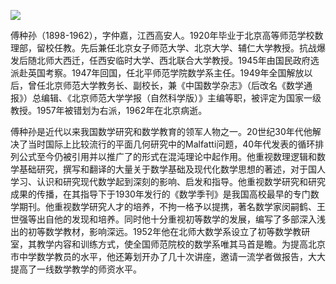 ![](https://s2.loli.net/2022/09/01/5QyqDBOMuaNpoZR.png)

傅种孙（1898-1962），字仲嘉，江西高安人。1920年毕业于北京高等师范学校数理部，留校任教。先后兼任北京女子师范大学、北京大学、辅仁大学教授。抗战爆发后随北师大西迁，任西安临时大学、西北联合大学教授。1945年由国民政府选派赴英国考察。1947年回国，任北平师范学院数学系主任。1949年全国解放以后，曾任北京师范大学教务长、副校长，兼《中国数学杂志》（后改名《数学通报》）总编辑、《北京师范大学学报（自然科学版）》主编等职，被评定为国家一级教授。1957年被错划为右派，1962年在北京病逝。

傅种孙是近代以来我国数学研究和数学教育的领军人物之一。20世纪30年代他解决了当时国际上比较流行的平面几何研究中的Malfatti问题，40年代发表的循环排列公式至今仍被引用并以推广了的形式在混沌理论中起作用。他重视数理逻辑和数学基础研究，撰写和翻译的大量关于数学基础及现代化数学思想的著述，对于国人学习、认识和研究现代数学起到深刻的影响、启发和指导。他重视数学研究和研究成果的传播，在其指导下于1930年发行的《数学季刊》是我国高校最早的专门数学期刊。他重视数学研究人才的培养，不拘一格予以提携，著名数学家闵嗣鹤、王世强等出自他的发现和培养。同时他十分重视初等数学的发展，编写了多部深入浅出的初等数学教材，影响深远。1952年他在北师大数学系设立了初等数学教研室，其教学内容和训练方式，使全国师范院校的数学系唯其马首是瞻。为提高北京市中学数学教员的水平，他还筹划开办了几十次讲座，邀请一流学者做报告，大大提高了一线数学教学的师资水平。